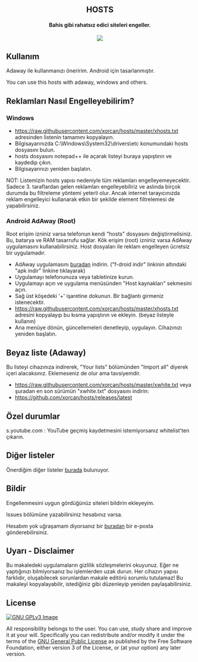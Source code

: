 <h2 align="center"><b>HOSTS</b></h2>

<h4 align="center">Bahis gibi rahatsız edici siteleri engeller.</h4>

<p align="center"><a href="https://www.gnu.org/licenses/gpl-3.0" alt="License: GPLv3"><img src="https://img.shields.io/badge/License-GPL%20v3-blue.svg"></a>

## Kullanım

Adaway ile kullanmanızı öneririm. Android için tasarlanmıştır.

You can use this hosts with adaway, windows and others.

## Reklamları Nasıl Engelleyebilirim?

### Windows
- https://raw.githubusercontent.com/xorcan/hosts/master/xhosts.txt adresinden listenin tamamını kopyalayın.
- Bilgisayarınızda C:\Windows\System32\drivers\etc konumundaki hosts dosyasını bulun.
- hosts dosyasını notepad++ ile açarak listeyi buraya yapıştırın ve kaydedip çıkın.
- Bilgisayarınızı yeniden başlatın.

NOT: Listemizin hosts yapısı nedeniyle tüm reklamları engelleyemeyecektir. Sadece 3. taraflardan gelen reklamları engelleyebiliriz ve aslında birçok durumda bu filtreleme yöntemi yeterli olur. Ancak internet tarayıcınızda reklam engelleyici kullanarak etkin bir şekilde element filtrelemesi de yapabilirsiniz.

### Android AdAway (Root)

Root erişim izniniz varsa telefonun kendi "hosts" dosyasını değiştirmelisiniz. Bu, batarya ve RAM tasarrufu sağlar.
Kök erişim (root) izniniz varsa AdAway uygulamasını kullanabilirsiniz. Host dosyaları ile reklam engelleyen ücretsiz bir uygulamadır.

- AdAway uygulamasını [buradan](https://f-droid.org/packages/org.adaway/) indirin.
 ("f-droid indir" linkinin altındaki "apk indir" linkine tıklayarak)
- Uygulamayı telefonunuza veya tabletinize kurun.
- Uygulamayı açın ve uygulama menüsünden "Host kaynakları" sekmesini açın.
- Sağ üst köşedeki '+' işaretine dokunun. Bir bağlantı girmeniz istenecektir.
- https://raw.githubusercontent.com/xorcan/hosts/master/xhosts.txt adresini kopyalayıp bu kısma yapıştırın ve ekleyin.
(beyaz listeyle kullanın)
- Ana menüye dönün, güncellemeleri denetleyip, uygulayın. Cihazınızı yeniden başlatın.

## Beyaz liste (Adaway)

Bu listeyi cihazınıza indirerek, "Your lists" bölümünden "Import all" diyerek içeri alacaksınız. Eklemeseniz de olur ama tavsiyemdir.
- https://raw.githubusercontent.com/xorcan/hosts/master/xwhite.txt 
veya şuradan en son sürümün "xwhite.txt" dosyasını indirin:
- https://github.com/xorcan/hosts/releases/latest

## Özel durumlar

s.youtube.com : YouTube geçmiş kaydetmesini istemiyorsanız whitelist'ten çıkarın.

## Diğer listeler

Önerdiğim diğer listeler [burada](https://github.com/xorcan/hosts/blob/master/OTHERS.md) bulunuyor.

## Bildir

Engellenmesini uygun gördüğünüz siteleri bildirin ekleyeyim. 

Issues bölümüne yazabilirsiniz hesabınız varsa. 

Hesabım yok uğraşamam diyorsanız bir [buradan](mailto:cxn@gmx.com) bir e-posta gönderebilirsiniz.

## Uyarı - Disclaimer
Bu makaledeki uygulamaların gizlilik sözleşmelerini okuyunuz. Eğer ne yaptığınızı bilmiyorsanız bu işlemlerden uzak durun. Her cihazın yapısı farklıdır, oluşabilecek sorunlardan makale editörü sorumlu tutulamaz! Bu makaleyi kopyalayabilir, istediğiniz gibi düzenleyip yeniden paylaşabilirsiniz.

## License

[![GNU GPLv3 Image](https://www.gnu.org/graphics/gplv3-127x51.png)](http://www.gnu.org/licenses/gpl-3.0.en.html)  

All responsibility belongs to the user. You can use, study share and improve it at your will. Specifically you can redistribute and/or modify it under the terms of the [GNU General Public License](https://www.gnu.org/licenses/gpl.html) as published by the Free Software Foundation, either version 3 of the License, or (at your option) any later version. 
